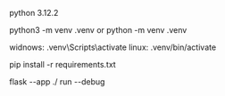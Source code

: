python 3.12.2

python3 -m venv .venv or python -m venv .venv


widnows: .venv\Scripts\activate
linux: .venv/bin/activate

pip install -r requirements.txt

flask --app ./ run --debug